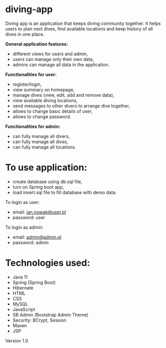# diving-app
Diving app is an application that keeps diving community together. It helps users to plan next dives, find available locations and keep history of all dives in one place.

**General application features:**
- different views for users and admin,
- users can manage only their own data,
- admins can manage all data in the application.

**Functionalities for user:**
- register/login,
- view summary on homepage,
- manage dives (view, edit, add and remove data),
- view available diving locations,
- send messages to other divers to arrange dive together,
- allows to change basic details of user,
- allows to change password.

**Functionalities for admin:**
- can fully manage all divers,
- can fully manage all dives,
- can fully manage all locations.

# To use application:
- create database using db.sql file,
- turn on Spring boot app,
- load insert.sql file to fill database with demo data.

To login as user:
- email: jan.nowak@user.pl
- password: user

To login as admin:
- email: admin@admin.pl
- password: admin

# Technologies used:
- Java 11
- Spring (Spring Boot)
- Hibernate
- HTML
- CSS
- MySQL
- JavaScript
- SB Admin (Bootstrap Admin Theme)
- Security: BCrypt, Session
- Maven
- JSP

Version 1.0

